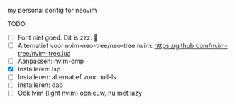 my personal config for neovim

TODO:

- [ ] Font niet goed. Dit is zzz: 󰒲
- [ ] Alternatief voor nvim-neo-tree/neo-tree.nvim: https://github.com/nvim-tree/nvim-tree.lua
- [ ] Aanpassen: nvim-cmp
- [x] Installeren: lsp
- [ ] Installeren: alternatief voor null-ls
- [ ] Installeren: dap
- [ ] Ook lvim (light nvim) opnieuw, nu met lazy

